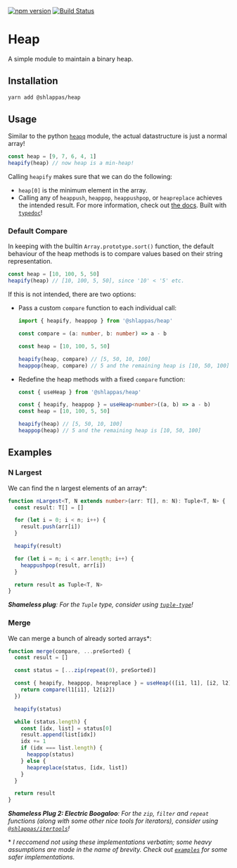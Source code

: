 [![npm version](https://badge.fury.io/js/%40shlappas%2Fheap.svg)](https://badge.fury.io/js/%40shlappas%2Fheap)
[![Build Status](https://github.com/chrismilson/heap.js/workflows/Test/badge.svg)](https://github.com/chrismilson/heap.js/actions)

# Heap

A simple module to maintain a binary heap.

## Installation

```bash
yarn add @shlappas/heap
```

## Usage

Similar to the python [`heapq`](https://docs.python.org/3/library/heapq.html)
module, the actual datastructure is just a normal array!

```ts
const heap = [9, 7, 6, 4, 1]
heapify(heap) // now heap is a min-heap!
```

Calling `heapify` makes sure that we can do the following:

- `heap[0]` is the minimum element in the array.
- Calling any of `heappush`, `heappop`, `heappushpop`, or `heapreplace` achieves
  the intended result. For more information, check out [the
  docs](https://shlappas.com/heap.js/modules.html). Built with
  [`typedoc`](https://github.com/TypeStrong/typedoc)!

### Default Compare

In keeping with the builtin `Array.prototype.sort()` function, the default
behaviour of the heap methods is to compare values based on their string
representation. 

```ts
const heap = [10, 100, 5, 50]
heapify(heap) // [10, 100, 5, 50], since '10' < '5' etc.
```

If this is not intended, there are two options:

- Pass a custom `compare` function to each individual call:
  ```ts
  import { heapify, heappop } from '@shlappas/heap'

  const compare = (a: number, b: number) => a - b

  const heap = [10, 100, 5, 50]

  heapify(heap, compare) // [5, 50, 10, 100]
  heappop(heap, compare) // 5 and the remaining heap is [10, 50, 100]
  ```

- Redefine the heap methods with a fixed `compare` function:
  ```ts
  const { useHeap } from '@shlappas/heap'

  const { heapify, heappop } = useHeap<number>((a, b) => a - b)
  const heap = [10, 100, 5, 50]

  heapify(heap) // [5, 50, 10, 100]
  heappop(heap) // 5 and the remaining heap is [10, 50, 100]
  ```

## Examples

### N Largest

We can find the n largest elements of an array\*:

```ts
function nLargest<T, N extends number>(arr: T[], n: N): Tuple<T, N> {
  const result: T[] = []

  for (let i = 0; i < n; i++) {
    result.push(arr[i])
  }

  heapify(result)

  for (let i = n; i < arr.length; i++) {
    heappushpop(result, arr[i])
  }

  return result as Tuple<T, N>
}
```

***Shameless plug**: For the `Tuple` type, consider using
[`tuple-type`](https://www.npmjs.com/package/tuple-type)!*

### Merge

We can merge a bunch of already sorted arrays\*:

```js
function merge(compare, ...preSorted) {
  const result = []

  const status = [...zip(repeat(0), preSorted)]

  const { heapify, heappop, heapreplace } = useHeap(([i1, l1], [i2, l2]) => {
    return compare(l1[i1], l2[i2])
  })

  heapify(status)

  while (status.length) {
    const [idx, list] = status[0]
    result.append(list[idx])
    idx += 1
    if (idx === list.length) {
      heappop(status)
    } else {
      heapreplace(status, [idx, list])
    }
  }

  return result
}
```

***Shameless Plug 2: Electric Boogaloo**: For the `zip`, `filter` and `repeat`
functions (along with some other nice tools for iterators), consider using
[`@shlappas/itertools`](https://www.npmjs.com/package/@shlappas/itertools)!*

\* *I reccomend not using these implementations verbatim; some heavy assumptions
are made in the name of brevity. Check out [`examples`](examples) for some safer
implementations.*